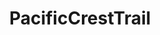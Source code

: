 ---
title: PacificCrestTrail
crosslinks:
- Ultralight
- AppalachianTrail
- GearTrade
- Missing411
- ULoregon
- autotldr
- socalhiking
- IAmA
- myog
- The_Donald
---